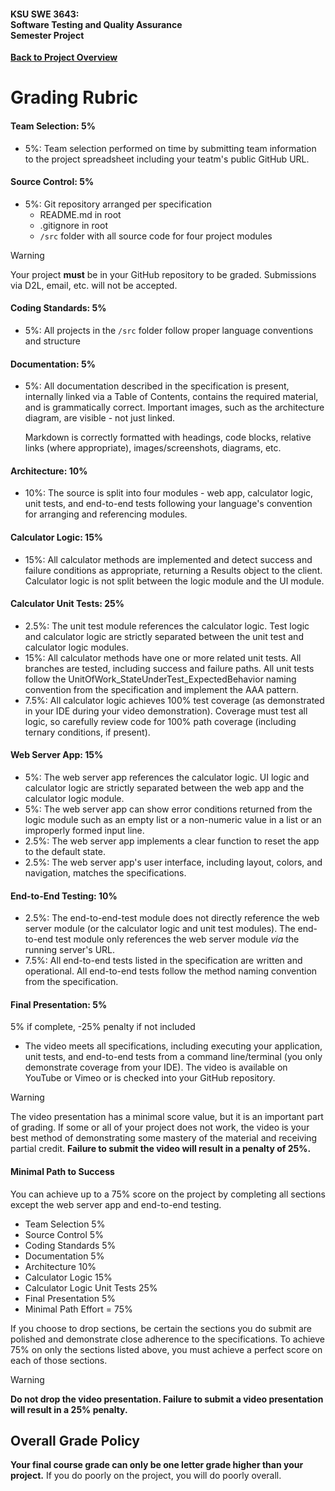 #### KSU SWE 3643:<br/>Software Testing and Quality Assurance<br/>Semester Project

[**Back to Project Overview**](README.md)

# Grading Rubric

#### Team Selection: 5%

-  5%: Team selection performed on time by submitting team information to the project spreadsheet including your teatm's public GitHub URL.

#### Source Control: 5%

-  5%: Git repository arranged per specification
   -  README.md in root
   -  .gitignore in root
   -  `/src` folder with all source code for four project modules

> [!WARNING] 
>
> Your project **must** be in your GitHub repository to be graded. Submissions via D2L, email, etc. will not be accepted.

#### Coding Standards: 5%

-  5%: All projects in the `/src` folder follow proper language conventions and structure

#### Documentation: 5%

-  5%: All documentation described in the specification is present, internally linked via a Table of Contents, contains the required material, and is grammatically correct. Important images, such as the architecture diagram, are visible - not just linked.

   Markdown is correctly formatted with headings, code blocks, relative links (where appropriate), images/screenshots, diagrams, etc.

#### Architecture: 10%

-  10%: The source is split into four modules - web app, calculator logic, unit tests, and end-to-end tests following your language's convention for arranging and referencing modules.

#### Calculator Logic: 15%

-  15%: All calculator methods are implemented and detect success and failure conditions as appropriate, returning a Results object to the client. Calculator logic is not split between the logic module and the UI module.

#### Calculator Unit Tests: 25%

-  2.5%: The unit test module references the calculator logic. Test logic and calculator logic are strictly separated between the unit test and calculator logic modules.
-  15%: All calculator methods have one or more related unit tests. All branches are tested, including success and failure paths. All unit tests follow the UnitOfWork_StateUnderTest_ExpectedBehavior naming convention from the specification and implement the AAA pattern.
-  7.5%: All calculator logic achieves 100% test coverage (as demonstrated in your IDE during your video demonstration). Coverage must test all logic, so carefully review code for 100% path coverage (including ternary conditions, if present).

#### Web Server App: 15%

-  5%: The web server app references the calculator logic. UI logic and calculator logic are strictly separated between the web app and the calculator logic module.
-  5%: The web server app can show error conditions returned from the logic module such as an empty list or a non-numeric value in a list or an improperly formed input line.
-  2.5%: The web server app implements a clear function to reset the app to the default state.
-  2.5%: The web server app's user interface, including layout, colors, and navigation, matches the specifications.

#### End-to-End Testing: 10%

-  2.5%: The end-to-end-test module does not directly reference the web server module (or the calculator logic and unit test modules). The end-to-end test module only references the web server module *via* the running server's URL.
-  7.5%: All end-to-end tests listed in the specification are written and operational. All end-to-end tests follow the method naming convention from the specification. 

#### Final Presentation: 5%

5% if complete, -25% penalty if not included

-  The video meets all specifications, including executing your application, unit tests, and end-to-end tests from a command line/terminal (you only demonstrate coverage from your IDE). The video is available on YouTube or Vimeo or is checked into your GitHub repository.

> [!WARNING]
>
> The video presentation has a minimal score value, but it is an important part of grading. If some or all of your project does not work, the video is your best method of demonstrating some mastery of the material and receiving partial credit. **Failure to submit the video will result in a penalty of 25%.**

#### Minimal Path to Success

You can achieve up to a 75% score on the project by completing all sections except the web server app and end-to-end testing.

- Team Selection 5%
- Source Control 5%
- Coding Standards 5%
- Documentation 5%
- Architecture 10%
- Calculator Logic 15%
- Calculator Logic Unit Tests 25%
- Final Presentation 5%
- Minimal Path Effort = 75%

If you choose to drop sections, be certain the sections you do submit are polished and demonstrate close adherence to the specifications. To achieve 75% on only the sections listed above, you must achieve a perfect score on each of those sections.

> [!WARNING]
>
> **Do not drop the video presentation. Failure to submit a video presentation will result in a 25% penalty.**

## Overall Grade Policy

**Your final course grade can only be one letter grade higher than your project.** If you do poorly on the project, you will do poorly overall.

